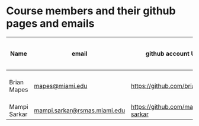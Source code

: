 # Course members and their github pages and emails

Name | email | github account URL | Clinic/office hours cannot-make times
-----|------ | -------------------|----------------------
Brian Mapes | mapes@miami.edu | https://github.com/brianmapes | Not right before class, after is fine
Mampi Sarkar | mampi.sarkar@rsmas.miami.edu | https://github.com/mampi-sarkar | 
